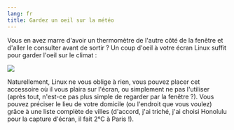 ```yaml
---
lang: fr
title: Gardez un oeil sur la météo
---
```


Vous en avez marre d'avoir un thermomètre de l'autre côté de la 
fenêtre et d'aller le consulter avant de sortir ? Un coup d'oeil à 
votre écran Linux suffit pour garder l'oeil sur le climat :

<img src="Images/weather.png" />

Naturellement, Linux ne vous oblige à rien, vous pouvez placer 
cet accessoire où il vous plaira sur l'écran, ou simplement ne pas 
l'utiliser (après tout, n'est-ce pas plus simple de regarder par la 
fenêtre ?). Vous pouvez préciser le lieu de votre domicile (ou 
l'endroit que vous voulez) grâce à une liste complète de villes 
(d'accord, j'ai triché, j'ai choisi Honolulu pour la capture 
d'écran, il fait 2°C à Paris !).




